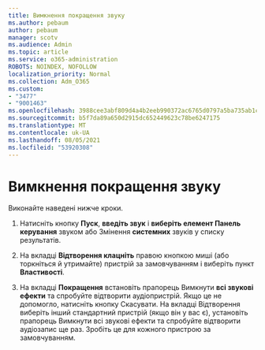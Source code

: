 ```yaml
---
title: Вимкнення покращення звуку
ms.author: pebaum
author: pebaum
manager: scotv
ms.audience: Admin
ms.topic: article
ms.service: o365-administration
ROBOTS: NOINDEX, NOFOLLOW
localization_priority: Normal
ms.collection: Adm_O365
ms.custom:
- "3477"
- "9001463"
ms.openlocfilehash: 3988cee3abf809d4a4b2eeb990372ac6765d0797a5ba735ab1c089abb6e81bb8
ms.sourcegitcommit: b5f7da89a650d2915dc652449623c78be6247175
ms.translationtype: MT
ms.contentlocale: uk-UA
ms.lasthandoff: 08/05/2021
ms.locfileid: "53920308"
---
```

# <a name="turn-off-audio-enhancement"></a>Вимкнення покращення звуку

Виконайте наведені нижче кроки.

1. Натисніть кнопку **Пуск**, **введіть звук** і **виберіть елемент Панель керування** звуком або Змінення **системних** звуків у списку результатів.

2. На вкладці **Відтворення клацніть** правою кнопкою миші (або торкніться й утримайте) пристрій за замовчуванням і виберіть пункт **Властивості**.

3. На вкладці **Покращення** встановіть прапорець Вимкнути **всі звукові ефекти** та спробуйте відтворити аудіопристрій. Якщо це не допомогло,  натисніть кнопку Скасувати. На вкладці Відтворення виберіть інший  стандартний пристрій (якщо він у вас є), установіть прапорець Вимкнути всі звукові ефекти та спробуйте відтворити аудіозапис ще раз.  Зробіть це для кожного пристрою за замовчуванням.
